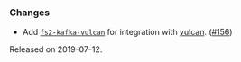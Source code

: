### Changes

- Add [`fs2-kafka-vulcan`](https://ovotech.github.io/fs2-kafka/docs/modules#vulcan) for integration with [vulcan](https://ovotech.github.io/vulcan). ([#156][#156])

[#156]: https://github.com/ovotech/fs2-kafka/pull/156

Released on 2019-07-12.
